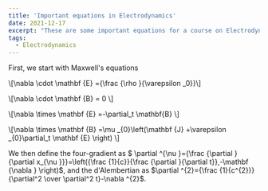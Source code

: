```yaml
---
title: 'Important equations in Electrodynamics'
date: 2021-12-17
excerpt: "These are some important equations for a course on Electrodynamics."
tags:
  - Electrodynamics
---
```


First, we start with Maxwell's equations

\\[\nabla \cdot \mathbf {E} ={\frac {\rho }{\varepsilon _0}}\\]

\\[\nabla \cdot \mathbf {B} = 0 \\]

\\[\nabla \times \mathbf {E} =-\partial_t \mathbf{B} \\]

\\[\nabla \times \mathbf {B} =\mu _{0}\left(\mathbf {J} +\varepsilon _{0}\partial_t \mathbf {E} \right) \\]

We then define the four-gradient as $ \partial ^{\nu }={\frac {\partial }{\partial x_{\nu }}}=\left({\frac {1}{c}}{\frac {\partial }{\partial t}},-\mathbf {\nabla } \right)$, and the d'Alembertian as $\partial ^{2}={\frac {1}{c^{2}}}{\partial^2 \over \partial^2 t}-\nabla ^{2}$. 

